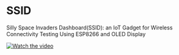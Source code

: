 # SSID
Silly Space Invaders Dashboard(SSID): an IoT Gadget for Wireless Connectivity Testing Using ESP8266 and OLED Display

[![Watch the video](https://i.vimeocdn.com/video/1943327241-7ca2672447c575d3920440c030015a2fa82b7cf91677643a3270dcb14f5bbcb6-d_2400)](https://vimeo.com/1024054089)
